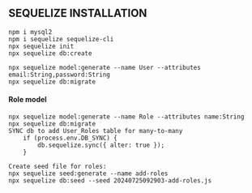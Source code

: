 ## SEQUELIZE INSTALLATION

    npm i mysql2
    npm i sequelize sequelize-cli
    npx sequelize init
    npx sequelize db:create

    npx sequelize model:generate --name User --attributes email:String,password:String
    npx sequelize db:migrate

#### Role model

    npx sequelize model:generate --name Role --attributes name:String
    npx sequelize db:migrate
    SYNC db to add User_Roles table for many-to-many
        if (process.env.DB_SYNC) {
            db.sequelize.sync({ alter: true });
        }

    Create seed file for roles:
    npx sequelize seed:generate --name add-roles
    npx sequelize db:seed --seed 20240725092903-add-roles.js
